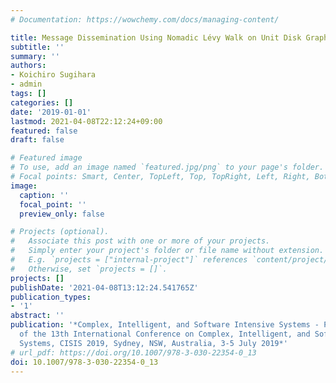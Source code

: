 ```yaml
---
# Documentation: https://wowchemy.com/docs/managing-content/

title: Message Dissemination Using Nomadic Lévy Walk on Unit Disk Graphs
subtitle: ''
summary: ''
authors:
- Koichiro Sugihara
- admin
tags: []
categories: []
date: '2019-01-01'
lastmod: 2021-04-08T22:12:24+09:00
featured: false
draft: false

# Featured image
# To use, add an image named `featured.jpg/png` to your page's folder.
# Focal points: Smart, Center, TopLeft, Top, TopRight, Left, Right, BottomLeft, Bottom, BottomRight.
image:
  caption: ''
  focal_point: ''
  preview_only: false

# Projects (optional).
#   Associate this post with one or more of your projects.
#   Simply enter your project's folder or file name without extension.
#   E.g. `projects = ["internal-project"]` references `content/project/deep-learning/index.md`.
#   Otherwise, set `projects = []`.
projects: []
publishDate: '2021-04-08T13:12:24.541765Z'
publication_types:
- '1'
abstract: ''
publication: '*Complex, Intelligent, and Software Intensive Systems - Proceedings
  of the 13th International Conference on Complex, Intelligent, and Software Intensive
  Systems, CISIS 2019, Sydney, NSW, Australia, 3-5 July 2019*'
# url_pdf: https://doi.org/10.1007/978-3-030-22354-0_13
doi: 10.1007/978-3-030-22354-0_13
---
```

